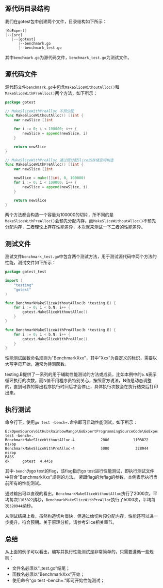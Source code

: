 ## 源代码目录结构
我们在gotest包中创建两个文件，目录结构如下所示：
```
[GoExpert]
|--[src]
   |--[gotest]
      |--benchmark.go
      |--benchmark_test.go
```
其中`benchmark.go`为源代码文件，`benchmark_test.go`为测试文件。

## 源代码文件
源代码文件`benchmark.go`中包含`MakeSliceWithoutAlloc()`和`MakeSliceWithPreAlloc()`两个方法，如下所示：
```go
package gotest

// MakeSliceWithPreAlloc 不预分配
func MakeSliceWithoutAlloc() []int {
    var newSlice []int

    for i := 0; i < 100000; i++ {
        newSlice = append(newSlice, i)
    }

    return newSlice
}

// MakeSliceWithPreAlloc 通过预分配Slice的存储空间构造
func MakeSliceWithPreAlloc() []int {
    var newSlice []int

    newSlice = make([]int, 0, 100000)
    for i := 0; i < 100000; i++ {
        newSlice = append(newSlice, i)
    }

    return newSlice
}

```
两个方法都会构造一个容量为100000的切片，所不同的是`MakeSliceWithPreAlloc()`会预先分配内存，而`MakeSliceWithoutAlloc()`不预先分配内存，二者理论上存在性能差异，本次就来测试一下二者的性能差异。

## 测试文件
测试文件`benchmark_test.go`中包含两个测试方法，用于测试源代码中两个方法的性能，测试文件如下所示：
```go
package gotest_test

import (
    "testing"
    "gotest"
)

func BenchmarkMakeSliceWithoutAlloc(b *testing.B) {
    for i := 0; i < b.N; i++ {
        gotest.MakeSliceWithoutAlloc()
    }
}

func BenchmarkMakeSliceWithPreAlloc(b *testing.B) {
    for i := 0; i < b.N; i++ {
        gotest.MakeSliceWithPreAlloc()
    }
}
```
性能测试函数命名规则为"BenchmarkXxx"，其中"Xxx"为自定义的标识，需要以大写字母开始，通常为待测函数。

testing.B提供了一系列的用于辅助性能测试的方法或成员，比如本例中的`b.N`表示循环执行的次数，而N值不用程序员特别关心，按照官方说法，N值是动态调整的，直到可靠的算出程序执行时间后才会停止，具体执行次数会在执行结束后打印出来。

## 执行测试
命令行下，使用`go test -bench=.`命令即可启动性能测试，如下所示：
```
E:\OpenSource\GitHub\RainbowMango\GoExpertProgrammingSourceCode\GoExpert\src\gotest>go test -bench=.
BenchmarkMakeSliceWithoutAlloc-4            2000           1103822 ns/op
BenchmarkMakeSliceWithPreAlloc-4            5000            328944 ns/op
PASS
ok      gotest  4.445s

```
其中`-bench`为go test的flag，该flag指示go test进行性能测试，即执行测试文件中符合"BenchmarkXxx"规则的方法。
紧跟flag的为flag的参数，本例表示执行当前所有的性能测试。

通过输出可以直观的看出，`BenchmarkMakeSliceWithoutAlloc`执行了2000次，平均每次`1103822`纳秒，`BenchmarkMakeSliceWithPreAlloc`执行了5000次，平均每次`328944`纳秒。

从测试结果上看，虽然构造切片很快，但通过给切片预分配内存，性能还可以进一步提升，符合预期。关于原理分析，请参考Slice相关章节。

## 总结
从上面的例子可以看出，编写并执行性能测试是非常简单的，只需要遵循一些规则：
* 文件名必须以“_test.go”结尾；
* 函数名必须以“BenchmarkXxx”开始；
* 使用命令“go test -bench=.”即可开始性能测试；
